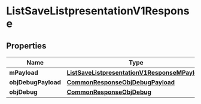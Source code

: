 

# ListSaveListpresentationV1Response

## Properties

Name | Type | Description | Notes
------------ | ------------- | ------------- | -------------
**mPayload** | [**ListSaveListpresentationV1ResponseMPayload**](ListSaveListpresentationV1ResponseMPayload.md) |  | 
**objDebugPayload** | [**CommonResponseObjDebugPayload**](CommonResponseObjDebugPayload.md) |  |  [optional]
**objDebug** | [**CommonResponseObjDebug**](CommonResponseObjDebug.md) |  |  [optional]




